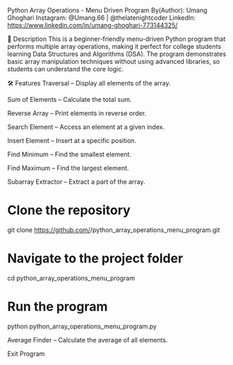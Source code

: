 Python Array Operations - Menu Driven Program
By(Author): Umang Ghoghari
Instagram: @Umang.66 | @thelatenightcoder
LinkedIn: https://www.linkedin.com/in/umang-ghoghari-773144325/

📜 Description
This is a beginner-friendly menu-driven Python program that performs multiple array operations, making it perfect for college students learning Data Structures and Algorithms (DSA).
The program demonstrates basic array manipulation techniques without using advanced libraries, so students can understand the core logic.

🛠 Features
Traversal – Display all elements of the array.

Sum of Elements – Calculate the total sum.

Reverse Array – Print elements in reverse order.

Search Element – Access an element at a given index.

Insert Element – Insert at a specific position.

Find Minimum – Find the smallest element.

Find Maximum – Find the largest element.

Subarray Extractor – Extract a part of the array.


# Clone the repository
git clone https://github.com/<your-username>/python_array_operations_menu_program.git

# Navigate to the project folder
cd python_array_operations_menu_program

# Run the program
python python_array_operations_menu_program.py




Average Finder – Calculate the average of all elements.

Exit Program

